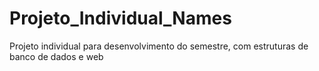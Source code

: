 # Projeto_Individual_Names
Projeto individual para desenvolvimento do semestre, com estruturas de banco de dados e web
